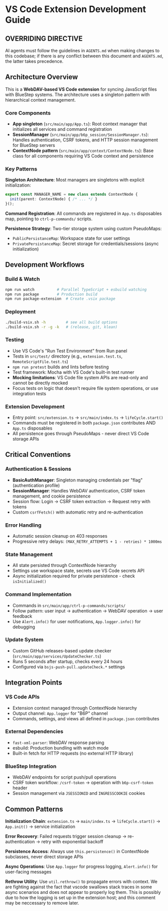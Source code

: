 # VS Code Extension Development Guide

## OVERRIDING DIRECTIVE

AI agents must follow the guidelines in `AGENTS.md` when making changes to this codebase; if there is any conflict between this document and `AGENTS.md`, the latter takes precedence.

## Architecture Overview

This is a **WebDAV-based VS Code extension** for syncing JavaScript files with BlueStep systems. The architecture uses a singleton pattern with hierarchical context management.

### Core Components

- **App singleton** (`src/main/app/App.ts`): Root context manager that initializes all services and command registration
- **SessionManager** (`src/main/app/b6p_session/SessionManager.ts`): Handles authentication, CSRF tokens, and HTTP session management for BlueStep servers
- **ContextNode pattern** (`src/main/app/context/ContextNode.ts`): Base class for all components requiring VS Code context and persistence

### Key Patterns

**Singleton Architecture**: Most managers are singletons with explicit initialization:
```typescript
export const MANAGER_NAME = new class extends ContextNode {
  init(parent: ContextNode) { /* ... */ }
}();
```

**Command Registration**: All commands are registered in `App.ts` disposables map, pointing to `ctrl-p-commands/` scripts.

**Persistence Strategy**: Two-tier storage system using custom PseudoMaps:
- `PublicPersistanceMap`: Workspace state for user settings
- `PrivatePersistanceMap`: Secret storage for credentials/sessions (async initialization)

## Development Workflows

### Build & Watch
```bash
npm run watch          # Parallel TypeScript + esbuild watching
npm run package        # Production build
npm run package-extension  # Create .vsix package
```

### Deployment
```bash
./build-vsix.sh -h         # see all build options
./build-vsix.sh -r -g -k   # (release, git, klean) 
```

### Testing
- Use VS Code's "Run Test Environment" from Run panel
- Tests in `src/test/` directory (e.g., `extension.test.ts`, `RemoteScriptFile.test.ts`)
- `npm run pretest` builds and lints before testing
- Test framework: Mocha with VS Code's built-in test runner
- **Mocking limitations**: VS Code file system APIs are read-only and cannot be directly mocked
- Focus tests on logic that doesn't require file system operations, or use integration tests

### Extension Development
- Entry point: `src/extension.ts` → `src/main/index.ts` → `lifeCycle.start()`
- Commands must be registered in both `package.json` contributes AND `App.ts` disposables
- All persistence goes through PseudoMaps - never direct VS Code storage APIs

## Critical Conventions

### Authentication & Sessions
- **BasicAuthManager**: Singleton managing credentials per "flag" (authentication profile)
- **SessionManager**: Handles WebDAV authentication, CSRF token management, and cookie persistence
- Session flow: Login → CSRF token extraction → Request retry with tokens
- Custom `csrfFetch()` with automatic retry and re-authentication

### Error Handling
- Automatic session cleanup on 403 responses
- Progressive retry delays: `(MAX_RETRY_ATTEMPTS + 1 - retries) * 1000ms`

### State Management
- All state persisted through ContextNode hierarchy
- Settings use workspace state, secrets use VS Code secrets API
- Async initialization required for private persistence - check `isInitialized()`

### Command Implementation
- Commands in `src/main/app/ctrl-p-commands/scripts/`
- Follow pattern: user input → authentication → WebDAV operation → user feedback
- Use `Alert.info()` for user notifications, `App.logger.info()` for debugging

### Update System
- Custom GitHub releases-based update checker (`src/main/app/services/UpdateChecker.ts`)
- Runs 5 seconds after startup, checks every 24 hours
- Configured via `bsjs-push-pull.updateCheck.*` settings

## Integration Points

### VS Code APIs
- Extension context managed through ContextNode hierarchy
- Output channel: `App.logger` for "B6P" channel
- Commands, settings, and views all defined in `package.json` contributes

### External Dependencies
- `fast-xml-parser`: WebDAV response parsing
- esbuild: Production bundling with watch mode
- Built-in fetch for HTTP requests (no external HTTP library)

### BlueStep Integration
- WebDAV endpoints for script push/pull operations
- CSRF token workflow: `/csrf-token` → operation with `b6p-csrf-token` header
- Session management via `JSESSIONID` and `INGRESSCOOKIE` cookies

## Common Patterns

**Initialization Chain**: `extension.ts` → `main/index.ts` → `lifeCycle.start()` → `App.init()` → service initialization

**Error Recovery**: Failed requests trigger session cleanup → re-authentication → retry with exponential backoff

**Persistence Access**: Always use `this.persistence()` in ContextNode subclasses, never direct storage APIs

**Async Operations**: Use `App.logger` for progress logging, `Alert.info()` for user-facing messages

**Rethrow Utility**: Use `util.rethrow()` to propagate errors with context. We are fighting against the fact that vscode swallows stack traces in some async scenarios and does not appear to properly log them. This is possibly due to how the logging is set up in the extension host; and this comment may be neccessary to remove later.

